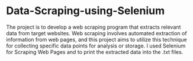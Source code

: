 # Data-Scraping-using-Selenium
The project is to develop a web scraping program that extracts relevant data from target websites. Web scraping involves automated extraction of information from web pages, and this project aims to utilize this technique for collecting specific data points for analysis or storage.
I used Selenium for Scraping Web Pages and to print the extracted data into the .txt files.
